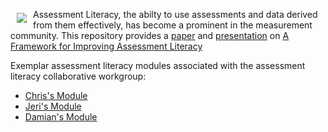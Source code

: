 <a href="https://literasee.github.io"><img src="https://literasee.github.io/public/Literasee_symbol_right_trimmed.svg" align="left" hspace="10" vspace="6"></a>

Assessment Literacy, the abilty to use assessments and data derived from them effectively, has become a prominent in the measurement community.
This repository provides a [paper](https://view.literasee.io/literasee/Assessment_Literacy_Framework/report) and 
[presentation](https://view.literasee.io/literasee/Assessment_Literacy_Framework/presentation) on
[A Framework for Improving Assessment Literacy](https://view.literasee.io/literasee/Assessment_Literacy_Framework/report)

Exemplar assessment literacy modules associated with the assessment literacy collaborative workgroup:

* [Chris's Module](https://view.literasee.io/cdomal/905d367ddea083549d4c/report)
* [Jeri's Module](https://view.literasee.io/cdepascale/dd5568001789cae58fe0/report)
* [Damian's Module](https://view.literasee.io/dbetebenner/a56813f846cb9724005c/report)
